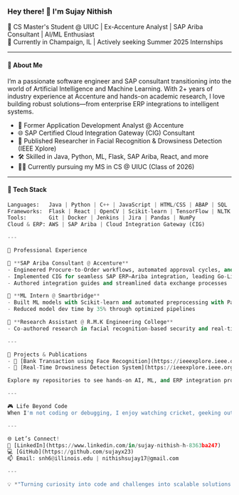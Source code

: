 ### Hey there! 👋 I'm Sujay Nithish

🚀 CS Master's Student @ UIUC | Ex-Accenture Analyst | SAP Ariba Consultant | AI/ML Enthusiast  
📍 Currently in Champaign, IL | Actively seeking Summer 2025 Internships  

---

#### 🧠 About Me

I’m a passionate software engineer and SAP consultant transitioning into the world of Artificial Intelligence and Machine Learning. With 2+ years of industry experience at Accenture and hands-on academic research, I love building robust solutions—from enterprise ERP integrations to intelligent systems.

- 💼 Former Application Development Analyst @ Accenture  
- 🌐 SAP Certified Cloud Integration Gateway (CIG) Consultant  
- 🤖 Published Researcher in Facial Recognition & Drowsiness Detection (IEEE Xplore)  
- 🛠 Skilled in Java, Python, ML, Flask, SAP Ariba, React, and more  
- 🧑‍💻 Currently pursuing my MS in CS @ UIUC (Class of 2026)  

---

#### 🔧 Tech Stack

```python
Languages:   Java | Python | C++ | JavaScript | HTML/CSS | ABAP | SQL  
Frameworks:  Flask | React | OpenCV | Scikit-learn | TensorFlow | NLTK  
Tools:       Git | Docker | Jenkins | Jira | Pandas | NumPy  
Cloud & ERP: AWS | SAP Ariba | Cloud Integration Gateway (CIG)

---

💼 Professional Experience  

🔹 **SAP Ariba Consultant @ Accenture**  
- Engineered Procure-to-Order workflows, automated approval cycles, and financial reconciliation  
- Implemented CIG for seamless SAP ERP–Ariba integration, leading Go-Live deployments  
- Authored integration guides and streamlined data exchange processes  

🔹 **ML Intern @ Smartbridge**  
- Built ML models with Scikit-learn and automated preprocessing with Pandas  
- Reduced model dev time by 35% through optimized pipelines  

🔹 **Research Assistant @ R.M.K Engineering College**  
- Co-authored research in facial recognition-based security and real-time detection systems  

---

🧠 Projects & Publications  
- 📌 [Bank Transaction using Face Recognition](https://ieeexplore.ieee.org/document/10060800)  
- 📌 [Real-Time Drowsiness Detection System](https://ieeexplore.ieee.org/document/9532758)  

Explore my repositories to see hands-on AI, ML, and ERP integration projects!

---

🎮 Life Beyond Code  
When I'm not coding or debugging, I enjoy watching cricket, geeking out over AI innovations, and catching up on my favorite shows. I'm always open to meaningful conversations and new collaborations.

---

🌐 Let’s Connect!  
🔗 [LinkedIn](https://www.linkedin.com/in/sujay-nithish-h-8363ba247)  
💻 [GitHub](https://github.com/sujayx23)  
📫 Email: snh6@illinois.edu | nithishsujay17@gmail.com  

---

💡 *"Turning curiosity into code and challenges into scalable solutions."*
